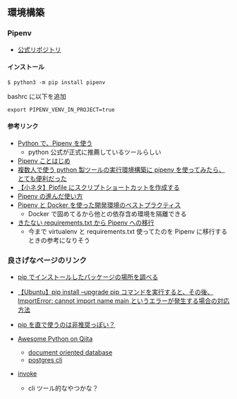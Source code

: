 ## 環境構築

### Pipenv

- [公式リポジトリ](https://github.com/pypa/pipenv)

#### インストール

```
$ python3 -m pip install pipenv
```

bashrc に以下を追加

```
export PIPENV_VENV_IN_PROJECT=true
```

#### 参考リンク

  - [Python で、Pipenv を使う](https://narito.ninja/blog/detail/58/)
    - python 公式が正式に推薦しているツールらしい
  - [Pipenv ことはじめ](https://qiita.com/shinshin86/items/e11c1124e3e2e74556b8)
  - [複数人で使う python 製ツールの実行環境構築に pipenv を使ってみたら、とても便利だった](https://kapiecii.hatenablog.com/entry/2019/01/26/220000)
  - [【小ネタ】Pipfile にスクリプトショートカットを作成する](https://dev.classmethod.jp/articles/pipfile-scripts-shortcuts/)
  - [Pipenv の進んだ使い方](https://pipenv-ja.readthedocs.io/ja/translate-ja/advanced.html)
  - [Pipenv と Docker を使った開発環境のベストプラクティス](https://qiita.com/kawasin73/items/3e58fc8a14af66ab7204)
    - Docker で固めてるから他との依存含め環境を隔離できる
  - [きたない requirements.txt から Pipenv への移行](https://www.kabuku.co.jp/developers/python-pipenv-graph)
    - 今まで virtualenv と requirements.txt 使ってたのを Pipenv に移行するときの参考になりそう

### 良さげなページのリンク

  - [pip でインストールしたパッケージの場所を調べる](https://qiita.com/t-fuku/items/83c721ed7107ffe5d8ff)
  - [【Ubuntu】pip install –upgrade pip コマンドを実行すると、その後、ImportError: cannot import name main というエラーが発生する場合の対応方法](https://laboradian.com/cannot-import-name-main-when-upgrading-pip/)
  - [pip を直で使うのは非推奨っぽい？](https://qiita.com/taro-hida/items/16006f3622551e231a2e)

  - [Awesome Python on Qiita](https://qiita.com/hatai/items/34c91d4ee0b54bd7cb8b)
    - [document oriented database](https://github.com/msiemens/tinydb)
    - [postgres cli](https://github.com/dbcli/pgcli)
  - [invoke](https://github.com/pyinvoke/invoke)
    - cli ツール的なやつかな？
